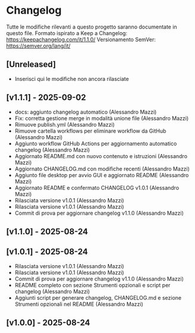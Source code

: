 # Changelog
Tutte le modifiche rilevanti a questo progetto saranno documentate in questo file.
Formato ispirato a Keep a Changelog: https://keepachangelog.com/it/1.1.0/
Versionamento SemVer: https://semver.org/lang/it/

## [Unreleased]
- Inserisci qui le modifiche non ancora rilasciate

## [v1.1.1] - 2025-09-02

- docs: aggiunto changelog automatico (Alessandro Mazzi)
- Fix: corretta gestione merge in modalità unione file (Alessandro Mazzi)
- Rimuove publish.yml (Alessandro Mazzi)
- Rimuove cartella workflows per eliminare workflow da GitHub (Alessandro Mazzi)
- Aggiunto workflow GitHub Actions per aggiornamento automatico changelog (Alessandro Mazzi)
- Aggiornato README.md con nuovo contenuto e istruzioni (Alessandro Mazzi)
- Aggiornato CHANGELOG.md con modifiche recenti (Alessandro Mazzi)
- Aggiunto file desktop per avvio GUI e aggiornato README (Alessandro Mazzi)
- Aggiornato README e confermato CHANGELOG v1.0.1 (Alessandro Mazzi)
- Rilasciata versione v1.0.1 (Alessandro Mazzi)
- Rilasciata versione v1.0.1 (Alessandro Mazzi)
- Commit di prova per aggiornare changelog v1.1.0 (Alessandro Mazzi)
## [v1.1.0] - 2025-08-24


## [v1.0.1] - 2025-08-24

- Rilasciata versione v1.0.1 (Alessandro Mazzi)
- Rilasciata versione v1.0.1 (Alessandro Mazzi)
- Commit di prova per aggiornare changelog v1.1.0 (Alessandro Mazzi)
- README completo con sezione Strumenti opzionali e script per changelog (Alessandro Mazzi)
- Aggiunti script per generare changelog, CHANGELOG.md e sezione Strumenti opzionali nel README (Alessandro Mazzi)
## [v1.0.0] - 2025-08-24


